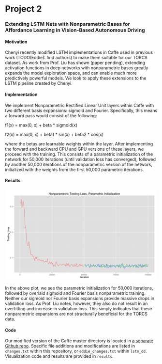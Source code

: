 # Project 2
### Extending LSTM Nets with Nonparametric Bases for Affordance Learning in Vision-Based Autonomous Driving

#### Motivation
Chenyi recently modified LSTM implementations in Caffe used in previous work (TODO(Eddie): find authors) to make them suitable for our TORCS dataset.  As work from Prof. Liu has shown (paper pending), extending activation functions in deep networks with nonparametric bases greatly expands the model exploration space, and can enable much more predictively powerful models.  We look to apply these extensions to the LSTM pipeline created by Chenyi.

#### Implementation
We implement Nonparametric Rectified Linear Unit layers within Caffe with two different basis expansions: sigmoid and Fourier.  Specifically, this means a forward pass would consist of the following:

f1(x) = max(0, x) + beta * sigmoid(x)

f2(x) = max(0, x) + beta1 * sin(x) + beta2 * cos(x)

where the betas are learnable weights within the layer.  After implementing the forward and backward CPU and GPU versions of these layers, we proceed with the training.  This consists of a parametric initialization of the network for 50,000 iterations (until validation loss has converged), followed by another 50,000 iterations of the nonparametric version of the network, initialized with the weights from the first 50,000 parametric iterations.

#### Results
![Nonparametric Validation Loss][results]

In the above plot, we see the parametric initialization for 50,000 iterations, followed by overlaid sigmoid and Fourier basis nonparametric training.  Neither our sigmoid nor Fourier basis expansions provide massive drops in validation loss.  As Prof. Liu notes, however, they also do not result in an overfitting and increase in validation loss.  This simply indicates that these nonparametric expansions are not structurally beneficial for the TORCS data.

[results]: https://github.com/edz504/thesis/blob/master/project2/results/np_together_50_init50.png?raw=true "Nonparametric Validation Loss"


#### Code
Our modified version of the Caffe master directory is located in [a separate Github repo](https://github.com/edz504/lstm_dd/).  Specific file additions and modifications are listed in `changes.txt` within this repository, or `eddie_changes.txt` within `lstm_dd`.  Visualization code and results are provided in `results`.